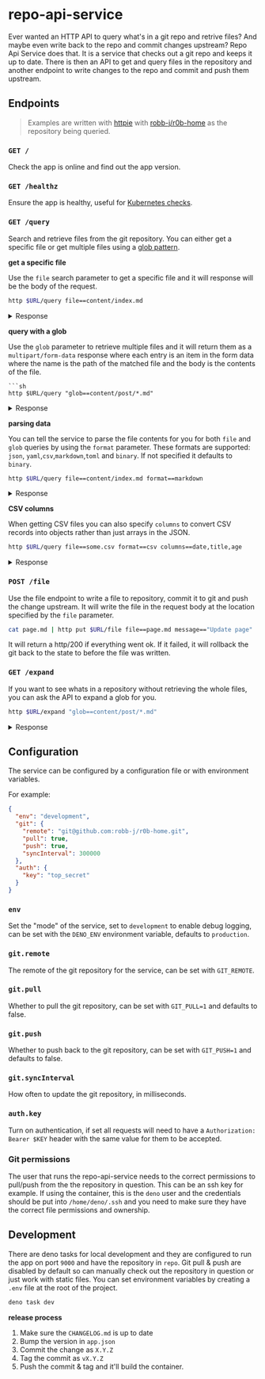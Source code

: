 # repo-api-service

Ever wanted an HTTP API to query what's in a git repo and retrive files? And
maybe even write back to the repo and commit changes upstream? Repo Api Service
does that. It is a service that checks out a git repo and keeps it up to date.
There is then an API to get and query files in the repository and another
endpoint to write changes to the repo and commit and push them upstream.

## Endpoints

> Examples are written with [httpie](https://httpie.io/) with
> [robb-j/r0b-home](https://github.com/robb-j/r0b-home) as the repository being
> queried.

### `GET /`

Check the app is online and find out the app version.

### `GET /healthz`

Ensure the app is healthy, useful for
[Kubernetes checks](https://kubernetes.io/docs/tasks/configure-pod-container/configure-liveness-readiness-startup-probes/).

### `GET /query`

Search and retrieve files from the git repository. You can either get a specific
file or get multiple files using a
[glob pattern](https://en.wikipedia.org/wiki/Glob_(programming)).

**get a specific file**

Use the `file` search parameter to get a specific file and it will response will
be the body of the request.

```sh
http $URL/query file==content/index.md
```

<details>
<summary>Response</summary>

```http
HTTP/1.1 200 OK
date: Sun, 02 Jul 2023 12:52:25 GMT
transfer-encoding: chunked
vary: Accept-Encoding

---
title: r0b's random ramblings
layout: home
---

# r0b's random ramblings

This is a place for me to jot down thing's I've experimented with
and document them for my future self ... or other people too I guess.
```

</details>

**query with a glob**

Use the `glob` parameter to retrieve multiple files and it will return them as a
`multipart/form-data` response where each entry is an item in the form data
where the name is the path of the matched file and the body is the contents of
the file.

````
```sh
http $URL/query "glob==content/post/*.md"
````

<details>
<summary>Response</summary>

```http
HTTP/1.1 200 OK
content-type: multipart/form-data; boundary=----3515918059508545431921584621
date: Sun, 02 Jul 2023 12:56:27 GMT
transfer-encoding: chunked
vary: Accept-Encoding

------3515918059508545431921584621
Content-Disposition: form-data; name="content/post/bundle-javascript-with-eleventy-and-esbuild.md"; filename="content/post/bundle-javascript-with-eleventy-and-esbuild.md"
Content-Type: application/octet-stream

---
title: Bundle JavaScript with Eleventy and esbuild
date: 2021-06-27
draft: false
summary: >
  How to add JavaScript and bundle it together for an Eleventy project plus integration with the development server for automatic reloading.
---

[Static site generators are great...](https://blog.r0b.io/post/compile-sass-with-eleventy/)
as I have previously mentioned,
here is how to bundle JavaScript into your Eleventy site too.
------3515918059508545431921584621
...
```

</details>

**parsing data**

You can tell the service to parse the file contents for you for both `file` and
`glob` queries by using the `format` parameter. These formats are supported:
`json`, `yaml`,`csv`,`markdown`,`toml` and `binary`. If not specified it
defaults to `binary`.

```sh
http $URL/query file==content/index.md format==markdown
```

<details>
<summary>Response</summary>

```http
HTTP/1.1 200 OK
content-encoding: gzip
content-length: 207
content-type: application/json
date: Sun, 02 Jul 2023 12:57:58 GMT
vary: Accept-Encoding

{
    "attrs": {
        "layout": "home",
        "title": "r0b's random ramblings"
    },
    "body": "# r0b's random ramblings\n\nThis is a place for me to jot down thing's I've experimented with\nand document them for my future self ... or other people too I guess.\n",
    "frontMatter": "title: r0b's random ramblings\nlayout: home"
}
```

</details>

**CSV columns**

When getting CSV files you can also specify `columns` to convert CSV records
into objects rather than just arrays in the JSON.

```sh
http $URL/query file==some.csv format==csv columns==date,title,age
```

<details>
<summary>Response</summary>

```http
HTTP/1.1 200 OK
content-encoding: gzip
content-length: 207
content-type: application/json
date: Sun, 02 Jul 2023 12:57:58 GMT
vary: Accept-Encoding

[
  {"date": "2023-06-01", "title": "Something", "age": 42},
  {"date": "2023-06-01", "title": "Something", "age": 42},
  {"date": "2023-06-01", "title": "Something", "age": 42}
]
```

</details>

### `POST /file`

Use the file endpoint to write a file to repository, commit it to git and push
the change upstream. It will write the file in the request body at the location
specified by the `file` parameter.

```sh
cat page.md | http put $URL/file file==page.md message=="Update page"
```

It will return a http/200 if everything went ok. If it failed, it will rollback
the git back to the state to before the file was written.

### `GET /expand`

If you want to see whats in a repository without retrieving the whole files, you
can ask the API to expand a glob for you.

```sh
http $URL/expand "glob==content/post/*.md"
```

<details>
<summary>Response</summary>

```http
HTTP/1.1 200 OK
content-encoding: gzip
content-length: 587
content-type: application/json
date: Sun, 02 Jul 2023 13:06:06 GMT
vary: Accept-Encoding

[
    "content/post/automating-developer-operations-for-nodejs.md",
    "content/post/bundle-javascript-with-eleventy-and-esbuild.md",
    "content/post/compile-sass-with-eleventy.md",
    "content/post/connecting-an-rpi-to-802.1x.md",
    "content/post/creating-a-nova-extension-with-typescript.md",
    "content/post/creating-custom-javascript-errors.md",
    "content/post/creating-drag-interactions-with-set-pointer-capture-in-java-script.md",
    "content/post/deploying-esp32-with-spiffs-using-github-actions.md",
    "content/post/embed-jsdoc-comments-in-an-eleventy-website-with-ts-morph.md",
    "content/post/esm-nodejs-typescript-with-subpath-exports.md",
    "content/post/getting-started-with-kube-prometheus-stack.md",
    "content/post/host-an-ics-calendar-feed-with-eleventy.md",
    "content/post/minimal-rpi-kiosk.md",
    "content/post/my-first-generator-function.md",
    "content/post/quick-concise-array-to-map-conversion-in-javascript.md",
    "content/post/regrets-of-a-research-software-engineers-tech-stacks.md",
    "content/post/running-node-js-as-a-systemd-service.md",
    "content/post/spoofing-an-rpi-mac-address.md",
    "content/post/tales-from-the-bashrc-bashrc.md",
    "content/post/tales-from-the-bashrc-d1.md",
    "content/post/tales-from-the-bashrc-npr.md",
    "content/post/trying-to-make-a-vanilla-web-app.md",
    "content/post/useful-rpi-wifi-commands.md",
    "content/post/using-jsx-without-react.md",
    "content/post/using-urlpattern-to-add-edit-on-github-support-to-my-blog.md",
    "content/post/yoath-released.md"
]
```

</details>

## Configuration

The service can be configured by a configuration file or with environment
variables.

For example:

```json
{
  "env": "development",
  "git": {
    "remote": "git@github.com:robb-j/r0b-home.git",
    "pull": true,
    "push": true,
    "syncInterval": 300000
  },
  "auth": {
    "key": "top_secret"
  }
}
```

### `env`

Set the "mode" of the service, set to `development` to enable debug logging, can
be set with the `DENO_ENV` environment variable, defaults to `production`.

### `git.remote`

The remote of the git repository for the service, can be set with `GIT_REMOTE`.

### `git.pull`

Whether to pull the git repository, can be set with `GIT_PULL=1` and defaults to
false.

### `git.push`

Whether to push back to the git repository, can be set with `GIT_PUSH=1` and
defaults to false.

### `git.syncInterval`

How often to update the git repository, in milliseconds.

### `auth.key`

Turn on authentication, if set all requests will need to have a
`Authorization: Bearer $KEY` header with the same value for them to be accepted.

### Git permissions

The user that runs the repo-api-service needs to the correct permissions to
pull/push from the the repository in question. This can be an ssh key for
example. If using the container, this is the `deno` user and the credentials
should be put into `/home/deno/.ssh` and you need to make sure they have the
correct file permissions and ownership.

## Development

There are deno tasks for local development and they are configured to run the
app on port `9000` and have the repository in `repo`. Git pull & push are
disabled by default so can manually check out the repository in question or just
work with static files. You can set environment variables by creating a `.env`
file at the root of the project.

```sh
deno task dev
```

**release process**

1. Make sure the `CHANGELOG.md` is up to date
2. Bump the version in `app.json`
3. Commit the change as `X.Y.Z`
4. Tag the commit as `vX.Y.Z`
5. Push the commit & tag and it'll build the container.
